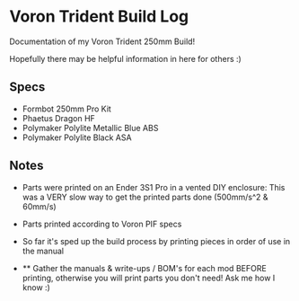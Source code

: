 # Voron Trident Build Log
Documentation of my Voron Trident 250mm Build!

Hopefully there may be helpful information in here for others :) 

## Specs
- Formbot 250mm Pro Kit
- Phaetus Dragon HF
- Polymaker Polylite Metallic Blue ABS 
- Polymaker Polylite Black ASA

## Notes
- Parts were printed on an Ender 3S1 Pro in a vented DIY enclosure: This was a VERY slow way to get the printed parts done (500mm/s^2 & 60mm/s)
- Parts printed according to Voron PIF specs
- So far it's sped up the build process by printing pieces in order of use in the manual


- ** Gather the manuals & write-ups / BOM's for each mod BEFORE printing, otherwise you will print parts you don't need! Ask me how I know :) 
